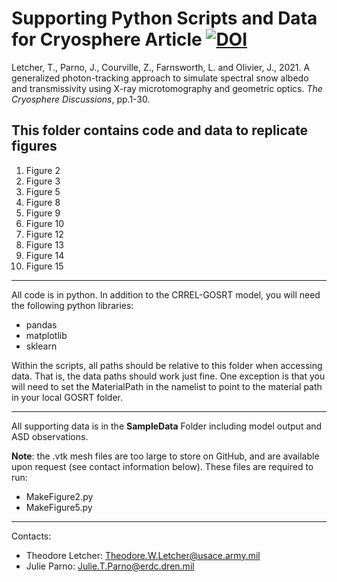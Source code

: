 # Supporting Python Scripts and Data for Cryosphere Article [![DOI](https://zenodo.org/badge/536283362.svg)](https://zenodo.org/badge/latestdoi/536283362)

Letcher, T., Parno, J., Courville, Z., Farnsworth, L. and Olivier, J., 2021. A generalized photon-tracking approach to simulate spectral snow albedo and transmissivity using X-ray microtomography and geometric optics. *The Cryosphere Discussions*, pp.1-30.

## This folder contains code and data to replicate figures
1. Figure 2
2. Figure 3
3. Figure 5
4. Figure 8
5. Figure 9
6. Figure 10
7. Figure 12
8. Figure 13
9. Figure 14
10. Figure 15

---

All code is in python.
In addition to the CRREL-GOSRT model, you will need the following python libraries:
- pandas
- matplotlib
- sklearn

Within the scripts, all paths should be relative to this folder when accessing data.
That is, the data paths should work just fine.  One exception is that you will need to set the MaterialPath in the namelist to
point to the material path in your local GOSRT folder.

---

All supporting data is in the **SampleData** Folder including model output and ASD observations.

**Note**: the .vtk mesh files are too large to store on GitHub, and are available upon request (see contact information below).
These files are required to run:

- MakeFigure2.py
- MakeFigure5.py

---

Contacts:
- Theodore Letcher: Theodore.W.Letcher@usace.army.mil
- Julie Parno: Julie.T.Parno@erdc.dren.mil   
